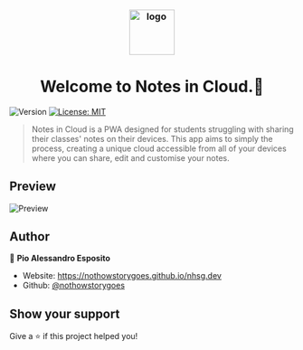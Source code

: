 <h3 align="center"><img alt="logo" src="https://github.com/user-attachments/assets/372caa16-fd84-4681-ab3e-ea865ea37882" align="center" width="80px" heigth="80px"></h3>
<h1 align="center">Welcome to Notes in Cloud.👋
</h1>
<p>
  <img alt="Version" src="https://img.shields.io/badge/version-1.0.3-blue.svg?cacheSeconds=2592000" />
  <a href="#" target="_blank">
    <img alt="License: MIT" src="https://img.shields.io/badge/License-MIT-yellow.svg" />
  </a>
</p>

> Notes in Cloud is a PWA designed for students struggling with sharing their classes' notes on their devices. This app aims to simply the process, creating a unique cloud accessible from all of your devices where you can share, edit and customise your notes.

## Preview

<img alt="Preview" src="https://github.com/user-attachments/assets/596d7a68-0ad9-4186-bfb2-43305dfd0414" align="center">



## Author

👤 **Pio Alessandro Esposito**

* Website: https://nothowstorygoes.github.io/nhsg.dev
* Github: [@nothowstorygoes](https://github.com/nothowstorygoes)

## Show your support

Give a ⭐️ if this project helped you!
